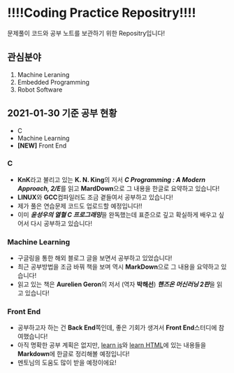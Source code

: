 # !!!!Coding Practice Repositry!!!!

문제풀이 코드와 공부 노트를 보관하기 위한 Repositry입니다!

## 관심분야
1. Machine Leraning
2. Embedded Programming
3. Robot Software

## 2021-01-30 기준 공부 현황
- C
- Machine Learning
- **[NEW]** Front End

### C
- **KnK**라고 불리고 있는 **K. N. King**의 저서 ***C Programming : A Modern Approach, 2/E***를 읽고 **MardDown**으로 그 내용을 한글로 요약하고 있습니다!
- **LINUX**와 **GCC**컴파일러도 조금 곁들여서 공부하고 있습니다!
- 제가 풀은 연습문제 코드도 업로드할 예정입니다!!
- 이미 ***윤성우의 열혈 C 프로그래밍***을 완독했는데 표준으로 깊고 확실하게 배우고 싶어서 다시 공부하고 있습니다!

### Machine Learning
- 구글링을 통한 해외 블로그 글을 보면서 공부하고 있었습니다!
- 최근 공부방법을 조금 바꿔 책을 보며 역시 **MarkDown**으로 그 내용을 요약하고 있습니다!
- 읽고 있는 책은 **Aurelien Geron**의 저서 (역자 **박해선**) ***핸즈온 머신러닝 2판***을 읽고 있습니다!

### Front End
- 공부하고자 하는 건 **Back End**쪽인데, 좋은 기회가 생겨서 **Front End**스터디에 참여했습니다!
- 아직 명확한 공부 계획은 없지만, [learn js](https://www.learn-js.org/)와 [learn HTML](https://www.learn-html.org/)에 있는 내용들을 **Markdown**에 한글로 정리해볼 예정입니다!
- 멘토님의 도움도 많이 받을 예정이에요!
